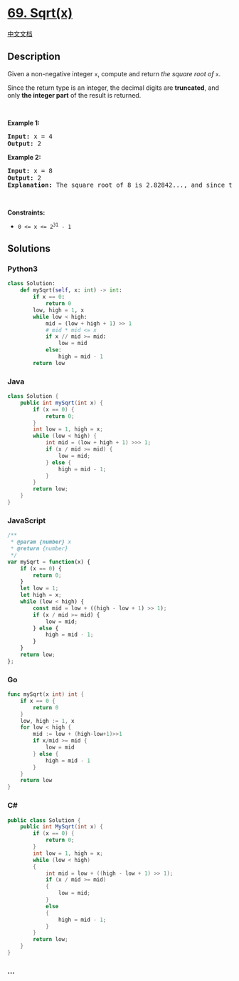 # [69. Sqrt(x)](https://leetcode.com/problems/sqrtx)

[中文文档](/solution/0000-0099/0069.Sqrt%28x%29/README.md)

## Description

<p>Given a non-negative integer <code>x</code>,&nbsp;compute and return <em>the square root of</em> <code>x</code>.</p>

<p>Since the return type&nbsp;is an integer, the decimal digits are <strong>truncated</strong>, and only <strong>the integer part</strong> of the result&nbsp;is returned.</p>

<p>&nbsp;</p>
<p><strong>Example 1:</strong></p>

<pre>
<strong>Input:</strong> x = 4
<strong>Output:</strong> 2
</pre>

<p><strong>Example 2:</strong></p>

<pre>
<strong>Input:</strong> x = 8
<strong>Output:</strong> 2
<strong>Explanation:</strong> The square root of 8 is 2.82842..., and since the decimal part is truncated, 2 is returned.</pre>

<p>&nbsp;</p>
<p><strong>Constraints:</strong></p>

<ul>
	<li><code>0 &lt;= x &lt;= 2<sup>31</sup> - 1</code></li>
</ul>


## Solutions

<!-- tabs:start -->

### **Python3**

```python
class Solution:
    def mySqrt(self, x: int) -> int:
        if x == 0:
            return 0
        low, high = 1, x
        while low < high:
            mid = (low + high + 1) >> 1
            # mid * mid <= x
            if x // mid >= mid:
                low = mid
            else:
                high = mid - 1
        return low
```

### **Java**

```java
class Solution {
    public int mySqrt(int x) {
        if (x == 0) {
            return 0;
        }
        int low = 1, high = x;
        while (low < high) {
            int mid = (low + high + 1) >>> 1;
            if (x / mid >= mid) {
                low = mid;
            } else {
                high = mid - 1;
            }
        }
        return low;
    }
}
```

### **JavaScript**

```js
/**
 * @param {number} x
 * @return {number}
 */
var mySqrt = function(x) {
    if (x == 0) {
        return 0;
    }
    let low = 1;
    let high = x;
    while (low < high) {
        const mid = low + ((high - low + 1) >> 1);
        if (x / mid >= mid) {
            low = mid;
        } else {
            high = mid - 1;
        }
    }
    return low;
};
```

### **Go**

```go
func mySqrt(x int) int {
	if x == 0 {
		return 0
	}
	low, high := 1, x
	for low < high {
		mid := low + (high-low+1)>>1
		if x/mid >= mid {
			low = mid
		} else {
			high = mid - 1
		}
	}
	return low
}
```

### **C#**

```cs
public class Solution {
    public int MySqrt(int x) {
        if (x == 0) {
            return 0;
        }
        int low = 1, high = x;
        while (low < high)
        {
            int mid = low + ((high - low + 1) >> 1);
            if (x / mid >= mid)
            {
                low = mid;
            } 
            else 
            {
                high = mid - 1;
            }
        }
        return low;
    }
}
```

### **...**

```

```

<!-- tabs:end -->
